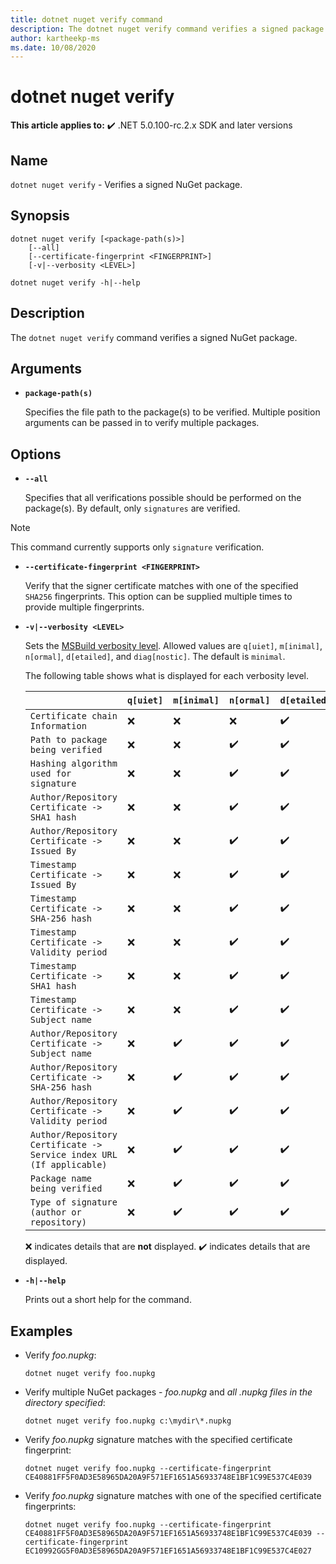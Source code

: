```yaml
---
title: dotnet nuget verify command
description: The dotnet nuget verify command verifies a signed package.
author: kartheekp-ms
ms.date: 10/08/2020
---
```

# dotnet nuget verify

**This article applies to:** ✔️ .NET 5.0.100-rc.2.x SDK and later versions

## Name

`dotnet nuget verify` - Verifies a signed NuGet package.

## Synopsis

```dotnetcli
dotnet nuget verify [<package-path(s)>]
    [--all]
    [--certificate-fingerprint <FINGERPRINT>]
    [-v|--verbosity <LEVEL>]

dotnet nuget verify -h|--help
```

## Description

The `dotnet nuget verify` command verifies a signed NuGet package.

## Arguments

- **`package-path(s)`**

  Specifies the file path to the package(s) to be verified. Multiple position arguments can be passed in to verify multiple packages.

## Options

- **`--all`**

  Specifies that all verifications possible should be performed on the package(s). By default, only `signatures` are verified.

> [!NOTE]
> This command currently supports only `signature` verification.

- **`--certificate-fingerprint <FINGERPRINT>`**

  Verify that the signer certificate matches with one of the specified `SHA256` fingerprints. This option can be supplied multiple times to provide multiple fingerprints.

* **`-v|--verbosity <LEVEL>`**

  Sets the [MSBuild verbosity level](/visualstudio/msbuild/obtaining-build-logs-with-msbuild#verbosity-settings). Allowed values are `q[uiet]`, `m[inimal]`, `n[ormal]`, `d[etailed]`, and `diag[nostic]`. The default is `minimal`.

    The following table shows what is displayed for each verbosity level.

    ​                                  | `q[uiet]` | `m[inimal]` | `n[ormal]` | `d[etailed]` | `diag[nostic]`
    ----------------------------------| --------- | ----------- | ---------- | -----------| --------------
    `Certificate chain Information`   | ❌       | ❌          | ❌         | ✔️         | ✔️
    `Path to package being verified`  | ❌       | ❌          | ✔️         | ✔️         | ✔️
    `Hashing algorithm used for signature`        | ❌       | ❌          | ✔️         | ✔️         | ✔️
    `Author/Repository Certificate -> SHA1 hash`| ❌       | ❌          | ✔️         | ✔️         | ✔️
    `Author/Repository Certificate -> Issued By`| ❌       | ❌          | ✔️         | ✔️         | ✔️
    `Timestamp Certificate -> Issued By`| ❌       | ❌          | ✔️         | ✔️         | ✔️
    `Timestamp Certificate -> SHA-256 hash`| ❌       | ❌          | ✔️         | ✔️         | ✔️
    `Timestamp Certificate -> Validity period`| ❌       | ❌          | ✔️         | ✔️         | ✔️
    `Timestamp Certificate -> SHA1 hash`| ❌       | ❌          | ✔️         | ✔️         | ✔️
    `Timestamp Certificate -> Subject name`| ❌       | ❌          | ✔️         | ✔️         | ✔️
    `Author/Repository Certificate -> Subject name`| ❌       | ✔️          | ✔️         | ✔️         | ✔️
    `Author/Repository Certificate -> SHA-256 hash`| ❌       | ✔️          | ✔️         | ✔️         | ✔️
    `Author/Repository Certificate -> Validity period`| ❌       | ✔️          | ✔️         | ✔️         | ✔️
    `Author/Repository Certificate -> Service index URL (If applicable)`| ❌       | ✔️          | ✔️         | ✔️         | ✔️
    `Package name being verified`                    | ❌       | ✔️          | ✔️         | ✔️         | ✔️
    `Type of signature (author or repository)`| ❌       | ✔️          | ✔️         | ✔️         | ✔️

    ❌ indicates details that are **not** displayed. ✔️ indicates details that are displayed.

* **`-h|--help`**

  Prints out a short help for the command.

## Examples

- Verify *foo.nupkg*:

  ```dotnetcli
  dotnet nuget verify foo.nupkg
  ```

- Verify multiple NuGet packages - *foo.nupkg* and *all .nupkg files in the directory specified*:

  ```dotnetcli
  dotnet nuget verify foo.nupkg c:\mydir\*.nupkg
  ```

- Verify *foo.nupkg* signature matches with the specified certificate fingerprint:

  ```dotnetcli
  dotnet nuget verify foo.nupkg --certificate-fingerprint CE40881FF5F0AD3E58965DA20A9F571EF1651A56933748E1BF1C99E537C4E039
  ```

- Verify *foo.nupkg* signature matches with one of the specified certificate fingerprints:

  ```dotnetcli
  dotnet nuget verify foo.nupkg --certificate-fingerprint CE40881FF5F0AD3E58965DA20A9F571EF1651A56933748E1BF1C99E537C4E039 --certificate-fingerprint EC10992GG5F0AD3E58965DA20A9F571EF1651A56933748E1BF1C99E537C4E027
  ```
